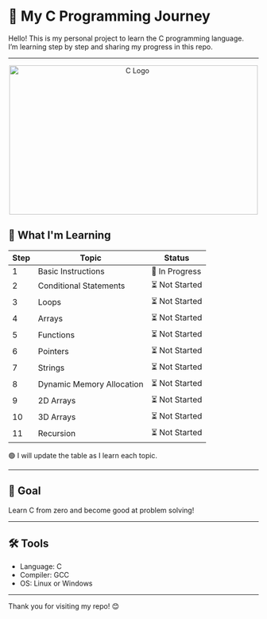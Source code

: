 # 🧠 My C Programming Journey

Hello! This is my personal project to learn the C programming language.  
I’m learning step by step and sharing my progress in this repo.

---

<p align="center">
  <img src="https://sdmntprpolandcentral.oaiusercontent.com/files/00000000-d9c8-620a-9ef2-f19c794715ce/raw?se=2025-07-10T17%3A43%3A03Z&sp=r&sv=2024-08-04&sr=b&scid=962c3c44-cd34-59b6-8453-7bbbdcc84b23&skoid=f71d6506-3cac-498e-b62a-67f9228033a9&sktid=a48cca56-e6da-484e-a814-9c849652bcb3&skt=2025-07-10T09%3A15%3A45Z&ske=2025-07-11T09%3A15%3A45Z&sks=b&skv=2024-08-04&sig=BdhvFBbXJOQNy2YwQGRizu0bdm%2Be11B/CIW6QaTE9Fo%3D" width="500" height="300" alt="C Logo"/>
</p>



## 📘 What I'm Learning

| Step | Topic                     | Status       |
|------|---------------------------|--------------|
| 1    | Basic Instructions        | 🔄 In Progress |
| 2    | Conditional Statements    | ⏳ Not Started |
| 3    | Loops                     | ⏳ Not Started |
| 4    | Arrays                    | ⏳ Not Started |
| 5    | Functions                 | ⏳ Not Started |
| 6    | Pointers                  | ⏳ Not Started |
| 7    | Strings                   | ⏳ Not Started |
| 8    | Dynamic Memory Allocation | ⏳ Not Started |
| 9    | 2D Arrays                 | ⏳ Not Started |
| 10   | 3D Arrays                 | ⏳ Not Started |
| 11   | Recursion                 | ⏳ Not Started |

🟢 I will update the table as I learn each topic.

---

## 🎯 Goal

Learn C from zero and become good at problem solving!

---

## 🛠 Tools

- Language: C
- Compiler: GCC
- OS: Linux or Windows

---

Thank you for visiting my repo! 😊
